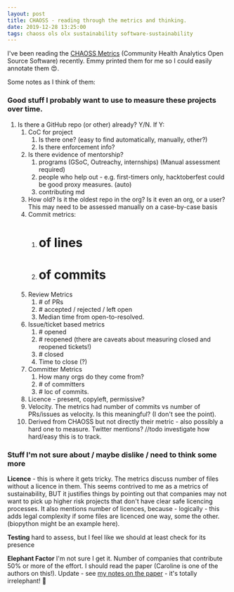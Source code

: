 ```yaml
---
layout: post
title: CHAOSS - reading through the metrics and thinking.
date: 2019-12-28 13:25:00
tags: chaoss ols olx sustainability software-sustainability
---
```


I've been reading the [CHAOSS Metrics](https://chaoss.community/metrics/) (Community Health Analytics Open Source Software) recently. Emmy printed them for me so I could easily annotate them 😍.

Some notes as I think of them:

### Good stuff I probably want to use to measure these projects over time.

1. Is there a GitHub repo (or other) already? Y/N. If Y:
    1. CoC for project
        1. Is there one? (easy to find automatically, manually, other?)
        2. Is there enforcement info?
    2. Is there evidence of mentorship?
        1. programs (GSoC, Outreachy, internships) (Manual assessment required)
        2. people who help out - e.g. first-timers only, hacktoberfest could be good proxy measures. (auto)
        3. contributing md
    3. How old? Is it the oldest repo in the org? Is it even an org, or a user? This may need to be assessed manually on a case-by-case basis
    4. Commit metrics:  
        1. # of lines
        2. # of commits
    5. Review Metrics
        1. \# of PRs
        2. \# accepted / rejected / left open
        3. Median time from open-to-resolved.
    6. Issue/ticket based metrics
        1. \# opened
        2. \# reopened (there are caveats about measuring closed and reopened tickets!)
        3. \# closed
        4. Time to close (?)
    6. Committer Metrics
        1. How many orgs do they come from?
        2. \# of committers
        3. \# loc of commits.
    7. Licence - present, copyleft, permissive?
    8. Velocity. The metrics had number of commits vs number of PRs/issues as velocity. Is this meaningful? (I don't see the point).
    9. Derived from CHAOSS but not directly their metric - also possibly a hard one to measure. Twitter mentions? //todo investigate how hard/easy this is to track.

### Stuff I'm not sure about / maybe dislike / need to think some more

**Licence** - this is where it gets tricky. The metrics discuss number of files without a licence in them. This seems contrived to me as a metrics of sustainability, BUT it justifies things by pointing out that companies may not want to pick up higher risk projects that don't have clear safe licencing processes. It also mentions number of licences, because - logically - this adds legal complexity if some files are licenced one way, some the other. (biopython might be an example here).  

**Testing** hard to assess, but I feel like we should at least check for its presence

**Elephant Factor** I'm not sure I get it. Number of companies that contribute 50% or more of the effort. I should read the paper (Caroline is one of the authors on this!). Update - see [my notes on the paper](2020-01-08-reading-about-elephants) - it's totally irrelephant! 🐘
